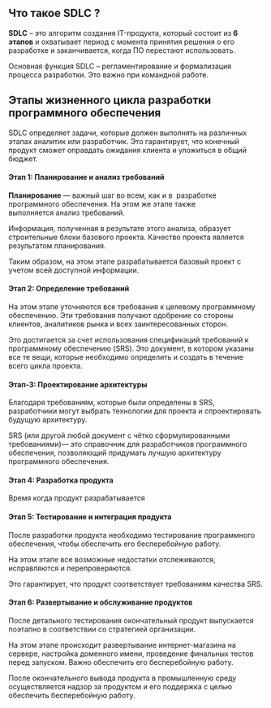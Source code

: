 
## Что такое SDLC ?

**SDLC** – это алгоритм создания IT-продукта, который состоит из **6 этапов** и охватывает период с момента принятия решения о его разработке и заканчивается, когда ПО перестают использовать.

Основная функция SDLC – регламентирование и формализация процесса разработки. Это важно при командной работе.

## Этапы жизненного цикла разработки программного обеспечения

SDLC определяет задачи, которые должен выполнять на различных этапах аналитик или разработчик. Это гарантирует, что конечный продукт сможет оправдать ожидания клиента и уложиться в общий бюджет.
#### Этап 1: Планирование и анализ требований
**Планирование** — важный шаг во всем, как и в  разработке программного обеспечения. На этом же этапе также выполняется анализ требований.

Информация, полученная в результате этого анализа, образует строительные блоки базового проекта. Качество проекта является результатом планирования. 

Таким образом, на этом этапе разрабатывается базовый проект с учетом всей доступной информации.
#### Этап 2: Определение требований
На этом этапе уточняются все требования к целевому программному обеспечению.
Эти требования получают одобрение со стороны клиентов, аналитиков рынка и всех заинтересованных сторон. 

Это достигается за счет использования спецификаций требований к программному обеспечению (SRS). Это документ, в котором указаны все те вещи, которые необходимо определить и создать в течение всего цикла проекта.

#### Этап-3: Проектирование архитектуры
Благодаря требованиям, которые были определены в SRS, разработчики могут выбрать технологии для проекта и спроектировать будущую архитектуру.

SRS (или другой любой документ с чётко сформулированными требованиями)— это справочник для разработчиков программного обеспечения, позволяющий придумать лучшую архитектуру программного обеспечения.

#### Этап 4: Разработка продукта
Время когда продукт разрабатывается

#### Этап 5: Тестирование и интеграция продукта
После разработки продукта необходимо тестирование программного обеспечения, чтобы обеспечить его бесперебойную работу.

На этом этапе все возможные недостатки отслеживаются, исправляются и перепроверяются.

Это гарантирует, что продукт соответствует требованиям качества SRS.

#### Этап 6: Развертывание и обслуживание продуктов
После детального тестирования окончательный продукт выпускается поэтапно в соответствии со стратегией организации.

На этом этапе происходит развертывание интернет-магазина на сервере, настройка доменного имени, проведение финальных тестов перед запуском. Важно обеспечить его бесперебойную работу. 

После окончательного вывода продукта в промышленную среду осуществляется надзор за продуктом и его поддержка с целью обеспечить бесперебойную работу.




